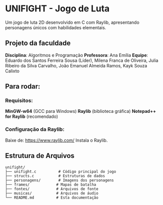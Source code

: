 #  UNIFIGHT - Jogo de Luta

Um jogo de luta 2D desenvolvido em C com Raylib, apresentando personagens únicos com habilidades elementais.

##  Projeto da faculdade 
 **Disciplina**: Algoritmos e Programação
 **Professora**: Ana Emília
 **Equipe**: Eduardo dos Santos Ferreira Sousa (Líder), Milena Franca de Oliveira, Julia Ribeiro da Silva Carvalho, João Emanuel Almeida Ramos, Kayk Souza Calixto




##  Para rodar:

### Requisitos:
 **MinGW-w64** (GCC para Windows)
 **Raylib** (biblioteca gráfica)
 **Notepad++ for Raylib** (recomendado)

### Configuração da Raylib:
 Baixe de: https://www.raylib.com/
 Instala o Raylib.

##  Estrutura de Arquivos

```
unifight/
├── unifight.c          # Código principal do jogo
├── structs.c           # Estruturas de dados
├── personagens/        # Imagens dos personagens
├── frames/            # Mapas de batalha
├── fontes/            # Arquivos de fonte
├── musicas/           # Arquivos de áudio
└── README.md          # Esta documentação
``` 
